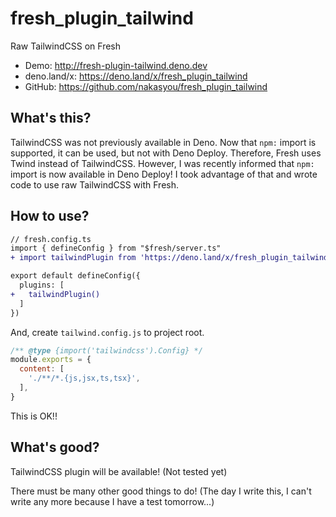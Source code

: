 # fresh_plugin_tailwind
Raw TailwindCSS on Fresh

- Demo: http://fresh-plugin-tailwind.deno.dev
- deno.land/x: https://deno.land/x/fresh_plugin_tailwind
- GitHub: https://github.com/nakasyou/fresh_plugin_tailwind
## What's this?
TailwindCSS was not previously available in Deno. Now that `npm:` import is supported, it can be used, but not with Deno Deploy. Therefore, Fresh uses Twind instead of TailwindCSS.
However, I was recently informed that `npm:` import is now available in Deno Deploy!
I took advantage of that and wrote code to use raw TailwindCSS with Fresh.
## How to use?
```diff typescript
// fresh.config.ts
import { defineConfig } from "$fresh/server.ts"
+ import tailwindPlugin from 'https://deno.land/x/fresh_plugin_tailwind/mod.ts'

export default defineConfig({
  plugins: [
+   tailwindPlugin()
  ]
})
```
And, create `tailwind.config.js` to project root.
```js:tailwind.config.js
/** @type {import('tailwindcss').Config} */
module.exports = {
  content: [
    './**/*.{js,jsx,ts,tsx}',
  ],
}
```
This is OK!!
## What's good?
TailwindCSS plugin will be available! (Not tested yet)

There must be many other good things to do! (The day I write this, I can't write any more because I have a test tomorrow...)
